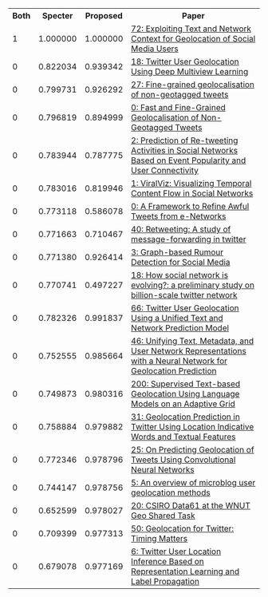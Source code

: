 <html><table><tr>
<th>Both</th>
<th>Specter</th>
<th>Proposed</th>
<th>Paper</th>
</tr>
<tr>
<td>1</td>
<td>1.000000</td>
<td>1.000000</td>
<td><a href="https://www.semanticscholar.org/paper/70200f7c078aff769ef4179abab3f1248fa0a0a1">72: Exploiting Text and Network Context for Geolocation of Social Media Users</a></td>
</tr>
<tr>
<td>0</td>
<td>0.822034</td>
<td>0.939342</td>
<td><a href="https://www.semanticscholar.org/paper/67401b6c1a8a373c1126f6c8fcf1c39823af7e09">18: Twitter User Geolocation Using Deep Multiview Learning</a></td>
</tr>
<tr>
<td>0</td>
<td>0.799731</td>
<td>0.926292</td>
<td><a href="https://www.semanticscholar.org/paper/cdec92166e9caaf3248168b3fe6b50933e0f09fd">27: Fine-grained geolocalisation of non-geotagged tweets</a></td>
</tr>
<tr>
<td>0</td>
<td>0.796819</td>
<td>0.894999</td>
<td><a href="https://www.semanticscholar.org/paper/f84e06a496c53a81a3b8234e9b12b01fdd704d3c">0: Fast and Fine-Grained Geolocalisation of Non-Geotagged Tweets</a></td>
</tr>
<tr>
<td>0</td>
<td>0.783944</td>
<td>0.787775</td>
<td><a href="https://www.semanticscholar.org/paper/85d7fd5eaafa255b60739b70c982e6f170e542d4">2: Prediction of Re-tweeting Activities in Social Networks Based on Event Popularity and User Connectivity</a></td>
</tr>
<tr>
<td>0</td>
<td>0.783016</td>
<td>0.819946</td>
<td><a href="https://www.semanticscholar.org/paper/7af700ef8b4afd1403c113f7ed2a7bdb5c84b96f">1: ViralViz: Visualizing Temporal Content Flow in Social Networks</a></td>
</tr>
<tr>
<td>0</td>
<td>0.773118</td>
<td>0.586078</td>
<td><a href="https://www.semanticscholar.org/paper/1c1e9be15b21a3f95ba23eeec4bc62a3f01d8aa4">0: A Framework to Refine Awful Tweets from e-Networks</a></td>
</tr>
<tr>
<td>0</td>
<td>0.771663</td>
<td>0.710467</td>
<td><a href="https://www.semanticscholar.org/paper/3241ab97bf68b02e1554327dd472aab11d017123">40: Retweeting: A study of message-forwarding in twitter</a></td>
</tr>
<tr>
<td>0</td>
<td>0.771380</td>
<td>0.926414</td>
<td><a href="https://www.semanticscholar.org/paper/65b81cf7399b34d090e3f78980eed490812aad12">3: Graph-based Rumour Detection for Social Media</a></td>
</tr>
<tr>
<td>0</td>
<td>0.770741</td>
<td>0.497227</td>
<td><a href="https://www.semanticscholar.org/paper/85e604745702580b6c3df740ccb999366ad20b6d">18: How social network is evolving?: a preliminary study on billion-scale twitter network</a></td>
</tr>
<tr>
<td>0</td>
<td>0.782326</td>
<td>0.991837</td>
<td><a href="https://www.semanticscholar.org/paper/6e1e724566b3726b6ee1d623adbf732ccbff8979">66: Twitter User Geolocation Using a Unified Text and Network Prediction Model</a></td>
</tr>
<tr>
<td>0</td>
<td>0.752555</td>
<td>0.985664</td>
<td><a href="https://www.semanticscholar.org/paper/91b2e7064ae01b8a2430724abf65b304c5584828">46: Unifying Text, Metadata, and User Network Representations with a Neural Network for Geolocation Prediction</a></td>
</tr>
<tr>
<td>0</td>
<td>0.749873</td>
<td>0.980316</td>
<td><a href="https://www.semanticscholar.org/paper/6390ae400a61ff367e4f4778a1cc7bea3e24561a">200: Supervised Text-based Geolocation Using Language Models on an Adaptive Grid</a></td>
</tr>
<tr>
<td>0</td>
<td>0.758884</td>
<td>0.979882</td>
<td><a href="https://www.semanticscholar.org/paper/9da40801ebc4d7cb9eceee4d9c3724617408fd9b">31: Geolocation Prediction in Twitter Using Location Indicative Words and Textual Features</a></td>
</tr>
<tr>
<td>0</td>
<td>0.772346</td>
<td>0.978796</td>
<td><a href="https://www.semanticscholar.org/paper/a7d1e589bf987956ac3cb45caadf49ebf4714200">25: On Predicting Geolocation of Tweets Using Convolutional Neural Networks</a></td>
</tr>
<tr>
<td>0</td>
<td>0.744147</td>
<td>0.978756</td>
<td><a href="https://www.semanticscholar.org/paper/6e031ba156278df8745ba1e7c43b5a57e5247a79">5: An overview of microblog user geolocation methods</a></td>
</tr>
<tr>
<td>0</td>
<td>0.652599</td>
<td>0.978027</td>
<td><a href="https://www.semanticscholar.org/paper/0f8786e09cb02e2cc354fa05d0036c0632068508">20: CSIRO Data61 at the WNUT Geo Shared Task</a></td>
</tr>
<tr>
<td>0</td>
<td>0.709399</td>
<td>0.977313</td>
<td><a href="https://www.semanticscholar.org/paper/afd30325958a35fe26406ba9ad381902905e84ab">50: Geolocation for Twitter: Timing Matters</a></td>
</tr>
<tr>
<td>0</td>
<td>0.679078</td>
<td>0.977169</td>
<td><a href="https://www.semanticscholar.org/paper/0c0eed6f19893e04750ced89ac0ffa38bbc01928">6: Twitter User Location Inference Based on Representation Learning and Label Propagation</a></td>
</tr>
</table></html>
